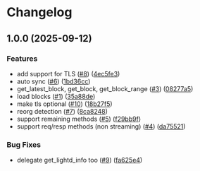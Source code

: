 # Changelog

## 1.0.0 (2025-09-12)


### Features

* add support for TLS ([#8](https://github.com/hhanh00/lwdproxy/issues/8)) ([4ec5fe3](https://github.com/hhanh00/lwdproxy/commit/4ec5fe3a7f91f6edc9d3f2900c7e631d3bda74d2))
* auto sync ([#6](https://github.com/hhanh00/lwdproxy/issues/6)) ([1bd36cc](https://github.com/hhanh00/lwdproxy/commit/1bd36cc6bb481c617b2793c94121e77e14eda371))
* get_latest_block, get_block, get_block_range ([#3](https://github.com/hhanh00/lwdproxy/issues/3)) ([08277a5](https://github.com/hhanh00/lwdproxy/commit/08277a5a9168a291078448e8582fda856d3266f9))
* load blocks ([#1](https://github.com/hhanh00/lwdproxy/issues/1)) ([35a88de](https://github.com/hhanh00/lwdproxy/commit/35a88de0a115390a812a8abad9dd0d62e2f14761))
* make tls optional ([#10](https://github.com/hhanh00/lwdproxy/issues/10)) ([18b27f5](https://github.com/hhanh00/lwdproxy/commit/18b27f58460a72c89f8f6aadf8a90173e32c4b1d))
* reorg detection ([#7](https://github.com/hhanh00/lwdproxy/issues/7)) ([8ca8248](https://github.com/hhanh00/lwdproxy/commit/8ca82481111abaefb1e26c0ac2444f5b8bf954a4))
* support remaining methods ([#5](https://github.com/hhanh00/lwdproxy/issues/5)) ([f29bb9f](https://github.com/hhanh00/lwdproxy/commit/f29bb9f3cb4437d5e4b21b001ac9d50fd2f05ac5))
* support req/resp methods (non streaming) ([#4](https://github.com/hhanh00/lwdproxy/issues/4)) ([da75521](https://github.com/hhanh00/lwdproxy/commit/da75521ca9254dc6d848d2d42efd663d41619f34))


### Bug Fixes

* delegate get_lightd_info too ([#9](https://github.com/hhanh00/lwdproxy/issues/9)) ([fa625e4](https://github.com/hhanh00/lwdproxy/commit/fa625e49cb649a8577607c6cd444f74d98574321))
